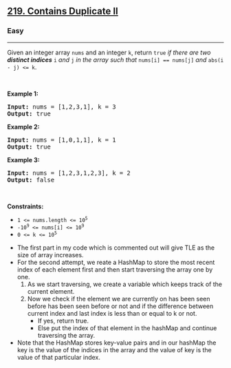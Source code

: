 <h2><a href="https://leetcode.com/problems/contains-duplicate-ii">219. Contains Duplicate II</a></h2><h3>Easy</h3><hr><p>Given an integer array <code>nums</code> and an integer <code>k</code>, return <code>true</code> <em>if there are two <strong>distinct indices</strong> </em><code>i</code><em> and </em><code>j</code><em> in the array such that </em><code>nums[i] == nums[j]</code><em> and </em><code>abs(i - j) &lt;= k</code>.</p>

<p>&nbsp;</p>
<p><strong class="example">Example 1:</strong></p>

<pre>
<strong>Input:</strong> nums = [1,2,3,1], k = 3
<strong>Output:</strong> true
</pre>

<p><strong class="example">Example 2:</strong></p>

<pre>
<strong>Input:</strong> nums = [1,0,1,1], k = 1
<strong>Output:</strong> true
</pre>

<p><strong class="example">Example 3:</strong></p>

<pre>
<strong>Input:</strong> nums = [1,2,3,1,2,3], k = 2
<strong>Output:</strong> false
</pre>

<p>&nbsp;</p>
<p><strong>Constraints:</strong></p>

<ul>
	<li><code>1 &lt;= nums.length &lt;= 10<sup>5</sup></code></li>
	<li><code>-10<sup>9</sup> &lt;= nums[i] &lt;= 10<sup>9</sup></code></li>
	<li><code>0 &lt;= k &lt;= 10<sup>5</sup></code></li>
</ul>

<p>
	<ul>
		<li>The first part in my code which is commented out will give TLE as the size of array increases.</li>
		<li>For the second attempt, we reate a HashMap to store the most recent index of each element first and then start traversing  the array one by one.<ol>
			<li>As we start traversing, we create a variable which keeps track of the current element. </li>
			<li>Now we check if the element we are currently on has been seen before has been seen before or not and if the difference between current index and last index is less than or equal to k or not.<ul>
				<li>If yes, return true.</li>
				<li>Else put the index of that element in the hashMap and continue traversing the array.</li>
			</ul></li>
		</ol></li>
		<li>Note that the HashMap stores key-value pairs and in our hashMap the key is the value of the indices in the array and the value of key is the value of that particular index.</li>
	</ul>
</p>
